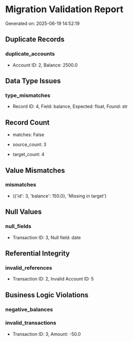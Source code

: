 # Migration Validation Report

Generated on: 2025-06-19 14:52:19

## Duplicate Records

### duplicate_accounts
- Account ID: 2, Balance: 2500.0

## Data Type Issues

### type_mismatches
- Record ID: 4, Field: balance, Expected: float, Found: str

## Record Count

- matches: False

- source_count: 3

- target_count: 4

## Value Mismatches

### mismatches
- ({'id': 3, 'balance': 150.0}, 'Missing in target')

## Null Values

### null_fields
- Transaction ID: 3, Null field: date

## Referential Integrity

### invalid_references
- Transaction ID: 2, Invalid Account ID: 5

## Business Logic Violations

### negative_balances

### invalid_transactions
- Transaction ID: 3, Amount: -50.0
